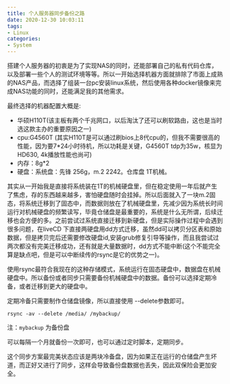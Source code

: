 ```yaml
---
title: 个人服务器同步备份之路
date: 2020-12-30 10:03:11
tags:
- Linux
categories:
- System
---
```


搭建个人服务器的初衷是为了实现NAS的同时，还能部署自己的私有代码仓库，以及部署一些个人的测试环境等等。所以一开始选择机器方面就排除了市面上成熟的NAS产品，而选择了组装一台pc安装linux系统，然后使用各种docker镜像来完成NAS功能的同时，还能满足我的其他需求。

最终选择的机器配置大概是:

- 华硕H110T(该主板有两个千兆网口，以后淘汰了还可以刷软路由，这也是当时选这款主办的重要原因之一)
- cpu:G4560T (其实H110T是可以通过刷bios上8代cpu的，但我不需要很高的性能，因为要7*24小时待机，所以功耗是关键，G4560T tdp为35w，核显为HD630, 4k播放性能也尚可)
- 内存：8g*2
- 硬盘：系统盘：先锋 256g，m.2 2242。仓库盘 1T机械。

<!--more-->
其实从一开始我是直接将系统装在1T的机械硬盘里，但在稳定使用一年后就产生了焦虑，存的东西越来越多，害怕硬盘随时会挂掉。所以后面就入了一块m.2固态，将系统迁移到了固态中，而数据则放在了机械硬盘里，先减少因为系统长时间运行对机械硬盘的频繁读写，毕竟仓储盘是最重要的，系统是什么无所谓，后续迁移也会方便的多。之前尝试过系统直接迁移到新硬盘，但是实际操作过程中会遇到很多问题，在liveCD 下直接两硬盘用dd方式迁移，虽然dd可以拷贝分区表和原始数据，但是拷贝完后还需要修改硬盘id,安装grub修复引导等操作，而且我尝试过两次都没有完美迁移成功，还有就是大量数据时，dd方式不能中断(这个不能完全算是缺点吧，但是可以中断续传的rsync是它的优势之一)。

使用rsync最符合我现在的这种存储模式，系统运行在固态硬盘中，数据盘在机械硬盘中。所以备份或者同步只需要备份机械硬盘中的数据。备份可以选择定期冷备，或者迁移到更大的硬盘中。

定期冷备只需要制作仓储盘镜像，所以直接使用 --delete参数即可。

```shell
rsync -av --delete /media/ /mybackup/
```

注：`mybackup` 为备份盘

可以每隔一个月就备份一次即可，也可以通过定时脚本，定期同步。

这个同步方案最完美状态应该是两块冷备盘，因为如果正在运行的仓储盘产生坏道，而正好又进行了同步，这样会导致备份盘数据也丢失，因此双保险会更加安全。
